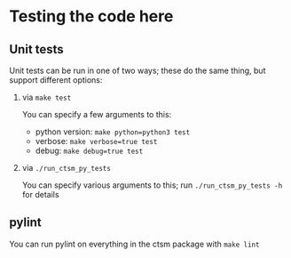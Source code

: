 # Testing the code here

## Unit tests

Unit tests can be run in one of two ways; these do the same thing, but
support different options:

1. via `make test`

   You can specify a few arguments to this:
   
   - python version: `make python=python3 test`
   - verbose: `make verbose=true test`
   - debug: `make debug=true test`
   
2. via `./run_ctsm_py_tests`

   You can specify various arguments to this; run `./run_ctsm_py_tests
   -h` for details
   
## pylint

You can run pylint on everything in the ctsm package with `make lint`
